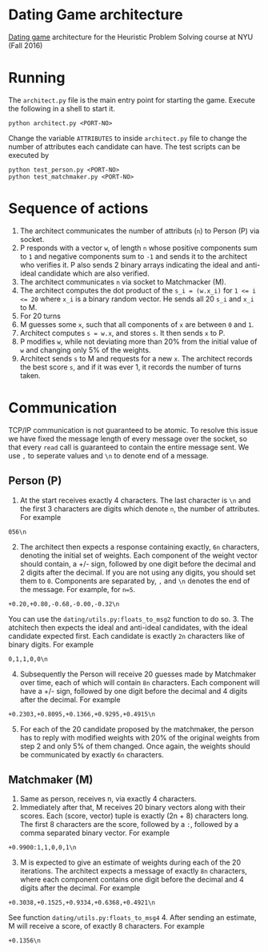 # Dating Game architecture
[Dating game](http://cs.nyu.edu/courses/fall16/CSCI-GA.2965-001/dating.html) architecture for the Heuristic Problem Solving course at NYU (Fall 2016)

# Running
The `architect.py` file is the main entry point for starting the game. Execute the following in a shell to start it.
```shell
python architect.py <PORT-NO>
```
Change the variable `ATTRIBUTES` to inside `architect.py` file to change the number of attributes each candidate can have.
The test scripts can be executed by
```shell
python test_person.py <PORT-NO>
python test_matchmaker.py <PORT-NO>
```

# Sequence of actions
1. The architect communicates the number of attributs (`n`) to Person (P) via socket.
2. P responds with a vector `w`, of length `n` whose positive components sum to `1` and negative components sum to `-1` and 
sends it to the architect who verifies it. P also sends 2 binary arrays indicating the ideal and anti-ideal candidate which
are also verified.
3. The architect communicates `n` via socket to Matchmacker (M).
4. The architect computes the dot product of the `s_i = (w.x_i)` for `1 <= i <= 20` where `x_i` is a binary random
vector. He sends all 20 `s_i` and `x_i` to M.
5. For 20 turns
  1. M guesses some `x`, such that all components of `x` are between `0` and `1`.
  2. Architect computes `s = w.x`, and stores `s`. It then sends `x` to P.
  3. P modifies `w`, while not deviating more than 20% from the initial value of `w` and changing only 5% of the weights.
  4. Architect sends `s` to M and requests for a new `x`.
The architect records the best score `s`, and if it was ever 1, it records the number of turns taken.


# Communication
TCP/IP communication is not guaranteed to be atomic. To resolve this issue we have fixed the message length of every message
over the socket, so that every `read` call is guaranteed to contain the entire message sent. We use `,` to seperate values
and `\n` to denote end of a message.

## Person (P)
1. At the start receives exactly 4 characters. The last character is `\n` and the first 3 characters are digits which denote
`n`, the number of attributes.  For example

  ```
  056\n
  ```

2. The architect then expects a response containing exactly, `6n` characters, denoting the initial set of weights. Each
component of the weight vector should contain, a +/- sign, followed by one digit before the decimal and 2 digits after 
the decimal. If you are not using any digits, you should set them to `0`. Components are separated by, `,` and `\n` denotes
the end of the message. For example, for `n=5`.

  ```
  +0.20,+0.80,-0.68,-0.00,-0.32\n
  ```
You can use the `dating/utils.py:floats_to_msg2` function to do so.
3. The atchitech then expects the ideal and anti-ideal candidates, with the ideal candidate expected first. Each candidate
is exactly `2n` characters like of binary digits. For example

  ```
  0,1,1,0,0\n
  ```
4. Subsequently the Person will receive 20 guesses made by Matchmaker over time, each of which will contain `8n` characters.
Each component will have a +/- sign, followed by one digit before the decimal and 4 digits after the decimal. For example

  ```
  +0.2303,+0.8095,+0.1366,+0.9295,+0.4915\n
  ```
5. For each of the 20 candidate proposed by the matchmaker, the person has to reply with modified weights with 20% of the
original weights from step 2 and only 5% of them changed. Once again, the weights should be communicated by exactly `6n` characters.

## Matchmaker (M)
1. Same as person, receives n, via exactly 4 characters.
2. Immediately after that, M receives 20 binary vectors along with their scores. Each (score, vector) tuple is exactly
(2n + 8) characters long. The first 8 characters are the score, followed by a `:`, followed by a comma separated binary vector. For example

  ```
  +0.9900:1,1,0,0,1\n
  ```
3. M is expected to give an estimate of weights during each of the 20 iterations. The architect expects a message of exactly
`8n` characters, where each component contains one digit before the decimal and 4 digits after the decimal. For example

  ```
  +0.3038,+0.1525,+0.9334,+0.6368,+0.4921\n
  ```
  See function `dating/utils.py:floats_to_msg4`
4. After sending an estimate, M will receive a score, of exactly 8 characters. For example

  ```
  +0.1356\n
  ```
